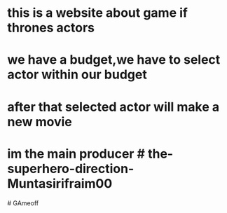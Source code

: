 # this is a website about game if thrones actors

# we have a budget,we have to select actor within our budget 

# after that selected actor will make a new movie 

# im the main producer #   t h e - s u p e r h e r o - d i r e c t i o n - M u n t a s i r i f r a i m 0 0  
 #   G A m e o f f  
 